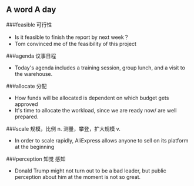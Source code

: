 A word A day 
--
###feasible 可行性
- Is it feasible to finish the report by next week？
- Tom convinced me of the feasibility of this project


###agenda 议事日程
- Today's agenda includes a training session, group lunch, and a visit to the warehouse. 

###allocate 分配
- How funds will be allocated is dependent on which budget gets approved
- It's time to allocate the workload, since we are ready now/ are well prepared.

###scale 规模，比例 n. 测量，攀登，扩大规模 v.
- In order to scale rapidly, AliExpress allows anyone to sell on its platform at the beginning


###perception 知觉 感知
- Donald Trump might not turn out to be a bad leader, but public perception about him at the moment is not so great. 
